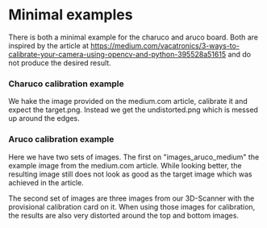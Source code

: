 # Minimal examples
There is both a minimal example for the charuco and aruco board. Both are inspired by the article at 
https://medium.com/vacatronics/3-ways-to-calibrate-your-camera-using-opencv-and-python-395528a51615
and do not produce the desired result. 
### Charuco calibration example
We hake the image provided on the medium.com article, calibrate it and expect the target.png. Instead we get the undistorted.png which is messed up around the edges. 
### Aruco calibration example
Here we have two sets of images. The first on "images_aruco_medium" the example image from the medium.com article. While looking better, 
the resulting image still does not look as good as the target image which was achieved in the article. 

The second set of images are three images from our 3D-Scanner with the provisional calibration card on it. When using those images
for calibration, the results are also very distorted around the top and bottom images. 